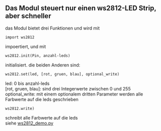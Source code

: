 ## Das Modul steuert nur einen ws2812-LED Strip, aber schneller
das Modul bietet drei Funktionen und wird mit
```
import ws2812
```
impoertiert, und mit
```
ws2812.init(Pin, anzahl-leds)
```
initialisiert. die beiden Anderen sind:
```
ws2812.set(led, [rot, gruen, blau], optional_write)
```
led: 0 bis anzahl-leds\
[rot, gruen, blau]: sind drei Integerwerte zwischen 0 und 255\
optional_write: mit einem optionalem dritten Parameter werden alle Farbwerte auf die leds geschrieben
```
ws2812.write)
```
schreibt alle Farbwerte auf die leds\
siehe [ws2812_demo.py](ws2812_demo.py)
